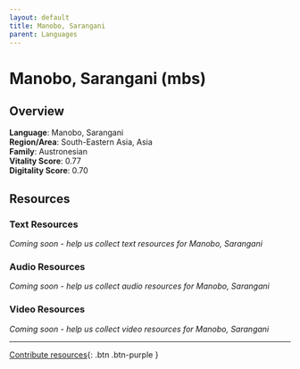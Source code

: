 ```yaml
---
layout: default
title: Manobo, Sarangani
parent: Languages
---
```


# Manobo, Sarangani (mbs)

## Overview

**Language**: Manobo, Sarangani  
**Region/Area**: South-Eastern Asia, Asia  
**Family**: Austronesian  
**Vitality Score**: 0.77  
**Digitality Score**: 0.70  

## Resources

### Text Resources
*Coming soon - help us collect text resources for Manobo, Sarangani*

### Audio Resources
*Coming soon - help us collect audio resources for Manobo, Sarangani*

### Video Resources
*Coming soon - help us collect video resources for Manobo, Sarangani*

---

[Contribute resources](https://fairtrain.github.io/){: .btn .btn-purple }

